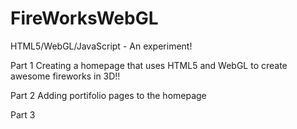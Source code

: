 # FireWorksWebGL
HTML5/WebGL/JavaScript - An experiment!

Part 1
Creating a homepage that uses HTML5 and WebGL to create awesome fireworks in 3D!!

Part 2 
Adding portifolio pages to the homepage

Part 3
